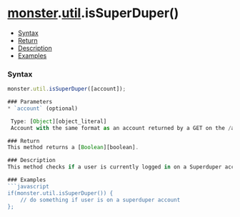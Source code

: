# [monster][monster].[util][util].isSuperDuper()

* [Syntax](#syntax)
* [Return](#return)
* [Description](#description)
* [Examples](#examples)

### Syntax
```javascript
monster.util.isSuperDuper([account]);

### Parameters
* `account` (optional)

 Type: [Object][object_literal]
 Account with the same format as an account returned by a GET on the /account/{accountId} API.

### Return
This method returns a [Boolean][boolean].

### Description
This method checks if a user is currently logged in on a Superduper account. By default it will check the current account. If you specify an account, the helper will return whether or not the account specified is a superduper account or not.

### Examples
```javascript
if(monster.util.isSuperDuper()) { 
	// do something if user is on a superduper account
};
```

[monster]: ../../monster.md
[util]: ../util.md

[object_literal]: https://developer.mozilla.org/en-US/docs/Web/JavaScript/Guide/Values,_variables,_and_literals#Object_literals
[boolean]: https://developer.mozilla.org/en-US/docs/Web/JavaScript/Guide/Grammar_and_types#Boolean_literals
